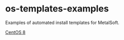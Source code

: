 # os-templates-examples

Examples of automated install templates for MetalSoft.

[CentOS 8](CentOS8)